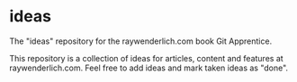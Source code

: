 # ideas
The "ideas" repository for the raywenderlich.com book Git Apprentice.

This repository is a collection of ideas for articles, content and features at raywenderlich.com.
Feel free to add ideas and mark taken ideas as "done".